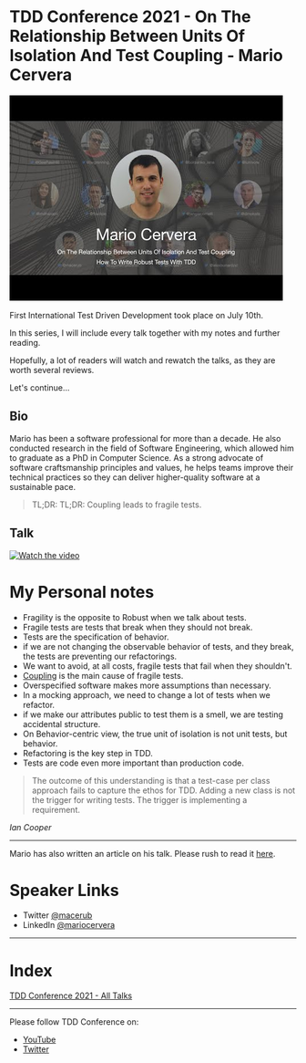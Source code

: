 # TDD Conference 2021 - On The Relationship Between Units Of Isolation And Test Coupling - Mario Cervera

![TDD Conference 2021 - On The Relationship Between Units Of Isolation And Test Coupling - Mario Cervera](TDD%20Conference%202021%20-%20On%20The%20Relationship%20Between%20Units%20Of%20Isolation%20And%20Test%20Coupling%20-%20Mario%20Cervera.jpg)

First International Test Driven Development took place on July 10th. 

In this series, I will include every talk together with my notes and further reading.

Hopefully, a lot of readers will watch and rewatch the talks, as they are worth several reviews.

Let's continue...

## Bio 

Mario has been a software professional for more than a decade. He also conducted research in the field of Software Engineering, which allowed him to graduate as a PhD in Computer Science. As a strong advocate of software craftsmanship principles and values, he helps teams improve their technical practices so they can deliver higher-quality software at a sustainable pace.
  
> TL;DR: TL;DR: Coupling leads to fragile tests.

## Talk

[![Watch the video](https://img.youtube.com/vi/APFbb5MwLEU/sddefault.jpg)](https://youtu.be/APFbb5MwLEU) 

# My Personal notes

- Fragility is the opposite to Robust when we talk about tests.
- Fragile tests are tests that break when they should not break.
- Tests are the specification of behavior.
- if we are not changing the observable behavior of tests, and they break, the tests are preventing our refactorings.
- We want to avoid, at all costs, fragile tests that fail when they shouldn't.
- [Coupling](https://github.com/mcsee/Software-Design-Articles/tree/main/Articles/Theory/Coupling%20-%20The%20one%20and%20only%20software%20design%20problem/readme.md) is the main cause of fragile tests.
- Overspecified software makes more assumptions than necessary.
- In a mocking approach, we need to change a lot of tests when we refactor.
- if we make our attributes public to test them is a smell, we are testing accidental structure.
- On Behavior-centric view, the true unit of isolation is not unit tests, but behavior.
- Refactoring is the key step in TDD.
- Tests are code even more important than production code.

>  The outcome of this understanding is that a test-case per class approach fails to capture the ethos for TDD. Adding a new class is not the trigger for writing tests. The trigger is implementing a requirement.

_Ian Cooper_

* * *

Mario has also written an article on his talk.
Please rush to read it [here](https://mariocervera.com/talk-1st-international-conference-tdd#ckrnf3pkq0bg5fws15gwgg8a8).

# Speaker Links

- Twitter [@macerub](https://twitter.com/macerub) 
- LinkedIn [@mariocervera](https://www.linkedin.com/in/mariocervera) 

* * *

# Index

[TDD Conference 2021 - All Talks](https://github.com/mcsee/Software-Design-Articles/tree/main/Articles/TDD%20Conference%202021/TDD%20Conference%202021%20-%20All%20Talks/readme.md)

* * *

Please follow TDD Conference on:

- [YouTube](https://www.youtube.com/channel/UCKn-DadPoyYssfAOMk1LSew)
- [Twitter](https://twitter.com/tddconf)

